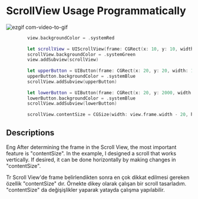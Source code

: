 
# ScrollView Usage Programmatically




![ezgif com-video-to-gif](https://user-images.githubusercontent.com/96295315/229807342-3dbe0d92-bbdf-48d6-9ada-e9df524c6467.gif)


```swift
        view.backgroundColor = .systemRed
        
        let scrollView = UIScrollView(frame: CGRect(x: 10, y: 10, width: view.bounds.width - 20, height: view.bounds.height - 20))
        scrollView.backgroundColor = .systemGreen
        view.addSubview(scrollView)
        
        let upperButton = UIButton(frame: CGRect(x: 20, y: 20, width: 100, height: 100))
        upperButton.backgroundColor = .systemBlue
        scrollView.addSubview(upperButton)
        
        let lowerButton = UIButton(frame: CGRect(x: 20, y: 2000, width: 100, height: 100))
        lowerButton.backgroundColor = .systemBlue
        scrollView.addSubview(lowerButton)
        
        scrollView.contentSize = CGSize(width: view.frame.width - 20, height: 2200)
```
## Descriptions

Eng
After determining the frame in the Scroll View, the most important feature is "contentSize".
In the example, I designed a scroll that works vertically. If desired, it can be done horizontally by making changes in "contentSize".

Tr
Scroll View'de frame belirlendikten sonra en çok dikkat edilmesi gereken özellik "contentSize" dır.
Örnekte dikey olarak çalışan bir scroll tasarladım. "contentSize" da değişişlikler yaparak yatayda çalışma yapılabilir.



